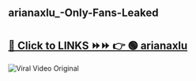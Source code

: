 
 ## arianaxlu_-Only-Fans-Leaked

# <h2><a href="https://clipsfans.com/arianaxlu_&ref=git">🔗 Click to LINKS ⏩⏩ 👉 🟢 arianaxlu  </a></h2>

<a href="https://clipsfans.com/arianaxlu_&ref=git" rel="nofollow" data-target="animated-image.originalLink"><img src="https://i.ibb.co.com/xMMVF88/686577567.gif" alt="Viral Video Original" style="max-width: 100%; display: inline-block;" data-target="animated-image.originalImage"></a>

